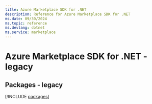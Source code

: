 ```yaml
---
title: Azure Marketplace SDK for .NET
description: Reference for Azure Marketplace SDK for .NET
ms.date: 09/30/2024
ms.topic: reference
ms.devlang: dotnet
ms.service: marketplace
---
```

# Azure Marketplace SDK for .NET - legacy
## Packages - legacy
[!INCLUDE [packages](marketplace-index.md)]